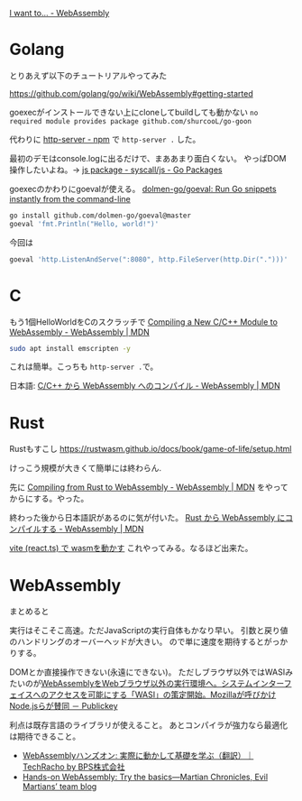 [I want to… \- WebAssembly](https://webassembly.org/getting-started/developers-guide/)


# Golang

とりあえず以下のチュートリアルやってみた

https://github.com/golang/go/wiki/WebAssembly#getting-started

goexecがインストールできない上にcloneしてbuildしても動かない
`no required module provides package github.com/shurcooL/go-goon`

代わりに
[http-server - npm](https://www.npmjs.com/package/http-server)
で
`http-server .` した。

最初のデモはconsole.logに出るだけで、まああまり面白くない。
やっぱDOM操作したいよね。-> [js package - syscall/js - Go Packages](https://pkg.go.dev/syscall/js)



goexecのかわりにgoevalが使える。
[dolmen-go/goeval: Run Go snippets instantly from the command-line](https://github.com/dolmen-go/goeval)

```bash
go install github.com/dolmen-go/goeval@master
goeval 'fmt.Println("Hello, world!")'
```

今回は
```bash
goeval 'http.ListenAndServe(":8080", http.FileServer(http.Dir(".")))'
```


# C

もう1個HelloWorldをCのスクラッチで
[Compiling a New C/C++ Module to WebAssembly - WebAssembly | MDN](https://developer.mozilla.org/en-US/docs/WebAssembly/C_to_wasm)

```bash
sudo apt install emscripten -y
```

これは簡単。こっちも `http-server .`で。

日本語:
[C/C++ から WebAssembly へのコンパイル - WebAssembly | MDN](https://developer.mozilla.org/ja/docs/WebAssembly/C_to_wasm)


# Rust

Rustもすこし
https://rustwasm.github.io/docs/book/game-of-life/setup.html

けっこう規模が大きくて簡単には終わらん.

先に
[Compiling from Rust to WebAssembly - WebAssembly | MDN](https://developer.mozilla.org/en-US/docs/WebAssembly/Rust_to_wasm)
をやってからにする。やった。

終わった後から日本語訳があるのに気が付いた。
[Rust から WebAssembly にコンパイルする - WebAssembly | MDN](https://developer.mozilla.org/ja/docs/WebAssembly/Rust_to_wasm)

[vite \(react\.ts\) で wasmを動かす](https://zenn.dev/pilefort/articles/fd90d9f6a426f9)
これやってみる。なるほど出来た。


# WebAssembly

まとめると

実行はそこそこ高速。ただJavaScriptの実行自体もかなり早い。
引数と戻り値のハンドリングのオーバーヘッドが大きい。
ので単に速度を期待するとがっかりする。

DOMとか直接操作できない(永遠にできない)。
ただしブラウザ以外ではWASIみたいのが[WebAssemblyをWebブラウザ以外の実行環境へ。システムインターフェイスへのアクセスを可能にする「WASI」の策定開始。Mozillaが呼びかけNode.jsらが賛同 － Publickey](https://www.publickey1.jp/blog/19/webassemblywebwasimozillanodejs.html)

利点は既存言語のライブラリが使えること。
あとコンパイラが強力なら最適化は期待できること。

- [WebAssemblyハンズオン: 実際に動かして基礎を学ぶ（翻訳）｜TechRacho by BPS株式会社](https://techracho.bpsinc.jp/hachi8833/2020_11_02/97774)
- [Hands-on WebAssembly: Try the basics—Martian Chronicles, Evil Martians’ team blog](https://evilmartians.com/chronicles/hands-on-webassembly-try-the-basics)
